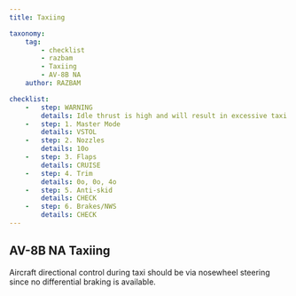 ```yaml
---
title: Taxiing

taxonomy:
    tag:
        - checklist
        - razbam
        - Taxiing
        - AV-8B NA
    author: RAZBAM

checklist:
    -   step: WARNING
        details: Idle thrust is high and will result in excessive taxi speed unless the brakes are used or nozzles deflected. The use of nozzle deflection between 45o and 60o for control of taxi speed is recommended. <br />When taxiing with nozzles deflected, it is essential that the stick be held forward 2o nose down so that the nose RCS valve will remain closed. This will prevent the nose RCS valve from blowing debris into the engine intake ducts. 
    -   step: 1. Master Mode 
        details: VSTOL 
    -   step: 2. Nozzles 
        details: 10o 
    -   step: 3. Flaps 
        details: CRUISE 
    -   step: 4. Trim 
        details: 0o, 0o, 4o 
    -   step: 5. Anti-skid 
        details: CHECK 
    -   step: 6. Brakes/NWS 
        details: CHECK  
---
```


## AV-8B NA Taxiing 

 Aircraft directional control during taxi should be via nosewheel steering since no differential braking is available. 

